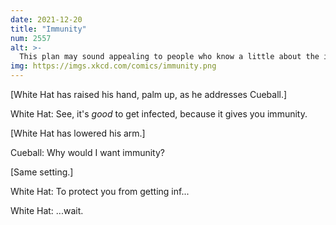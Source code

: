 ```yaml
---
date: 2021-12-20
title: "Immunity"
num: 2557
alt: >-
  This plan may sound appealing to people who know a little about the immune system, but the drawbacks are clear to people who know a lot about the immune system and also to people who don't know anything about it.
img: https://imgs.xkcd.com/comics/immunity.png
---
```

[White Hat has raised his hand, palm up, as he addresses Cueball.]

White Hat: See, it's *good* to get infected, because it gives you immunity.

[White Hat has lowered his arm.]

Cueball: Why would I want immunity?

[Same setting.]

White Hat: To protect you from getting inf...

White Hat: ...wait.